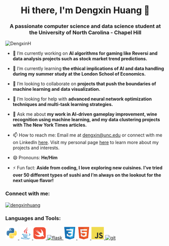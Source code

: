 <h1 align="center">Hi there, I'm Dengxin Huang 👋</h1>
<h3 align="center">A passionate computer science and data science student at the University of North Carolina - Chapel Hill</h3>

<p align="left"> <img src="https://komarev.com/ghpvc/?username=DengxinH&label=Profile%20views&color=0e75b6&style=flat" alt="DengxinH" /> </p>

- 🔭 I’m currently working on **AI algorithms for gaming like Reversi and data analysis projects such as stock market trend predictions.**

- 🌱 I’m currently learning **the ethical implications of AI and data handling during my summer study at the London School of Economics.**

- 👯 I’m looking to collaborate on **projects that push the boundaries of machine learning and data visualization.**

- 🤔 I’m looking for help with **advanced neural network optimization techniques and multi-task learning strategies.**

- 💬 Ask me about **my work in AI-driven gameplay improvement, wine recognition using machine learning, and my data clustering projects with The New York Times articles.**

- 📫 How to reach me: Email me at [dengxin@unc.edu](mailto:dengxin@unc.edu) or connect with me on LinkedIn [here](https://www.linkedin.com/in/dengxinhuang). Visit my personal page [here]([https://www.dengxinhuang.com](https://tarheels.live/dengxin/)) to learn more about my projects and interests.

- 😄 Pronouns: **He/Him**

- ⚡ Fun fact: **Aside from coding, I love exploring new cuisines. I’ve tried over 50 different types of sushi and I’m always on the lookout for the next unique flavor!**

<h3 align="left">Connect with me:</h3>
<p align="left">
<a href="https://linkedin.com/in/dengxinhuang" target="blank"><img align="center" src="https://cdn.worldvectorlogo.com/logos/linkedin-icon-2.svg" alt="dengxinhuang" height="30" width="40" /></a>
</p>

<h3 align="left">Languages and Tools:</h3>
<p align="left"> 
<a href="https://www.python.org" target="_blank"> <img src="https://raw.githubusercontent.com/devicons/devicon/master/icons/python/python-original.svg" alt="python" width="40" height="40"/> </a> 
<a href="https://www.java.com" target="_blank"> <img src="https://raw.githubusercontent.com/devicons/devicon/master/icons/java/java-original.svg" alt="java" width="40" height="40"/> </a> 
<a href="https://developer.apple.com/swift/" target="_blank"> <img src="https://raw.githubusercontent.com/devicons/devicon/master/icons/swift/swift-original.svg" alt="swift" width="40" height="40"/> </a>
<a href="https://flask.palletsprojects.com/" target="_blank"> <img src="https://www.vectorlogo.zone/logos/pocoo_flask/pocoo_flask-icon.svg" alt="flask" width="40" height="40"/> </a> 
<a href="https://www.w3schools.com/css/" target="_blank"> <img src="https://raw.githubusercontent.com/devicons/devicon/master/icons/css3/css3-original.svg" alt="css" width="40" height="40"/> </a> 
<a href="https://www.w3schools.com/html/" target="_blank"> <img src="https://raw.githubusercontent.com/devicons/devicon/master/icons/html5/html5-original.svg" alt="html" width="40" height="40"/> </a> 
<a href="https://www.javascript.com" target="_blank"> <img src="https://raw.githubusercontent.com/devicons/devicon/master/icons/javascript/javascript-original.svg" alt="javascript" width="40" height="40"/> </a> 
<a href="https://git-scm.com/" target="_blank"> <img src="https://www.vectorlogo.zone/logos/git-scm/git-scm-icon.svg" alt="git" width="40" height="40"/> </a> 
</p>
